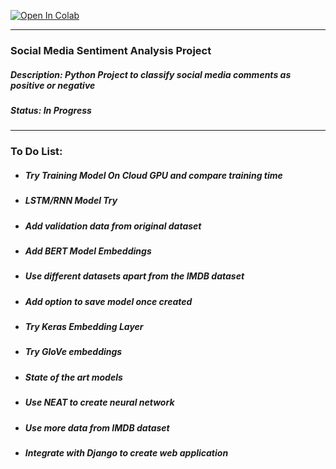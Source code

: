 [![Open In Colab](https://colab.research.google.com/assets/colab-badge.svg)](https://colab.research.google.com/github/dhruvjimulia-sys/Social-Media-Sentiment-Analysis/blob/main/main.ipynb)

---
### **Social Media Sentiment Analysis Project** #
##### Description: Python Project to classify social media comments as positive or negative

##### Status: **In Progress**
---
### To Do List:
* ##### Try Training Model On Cloud GPU and compare training time
* ##### LSTM/RNN Model Try
* ##### Add validation data from original dataset
* ##### Add BERT Model Embeddings
* ##### Use different datasets apart from the IMDB dataset
* ##### Add option to save model once created
* ##### Try Keras Embedding Layer
* ##### Try GloVe embeddings
* ##### State of the art models
* ##### Use NEAT to create neural network
* ##### Use more data from IMDB dataset
* ##### Integrate with Django to create web application 
